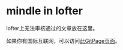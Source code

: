 # mindle in lofter

lofter上无法审核通过的文章放在这里。

如果你有国际互联网，可以访问[此GitPage页面](https://mindle-in-lofter.github.io/lofter/)。
